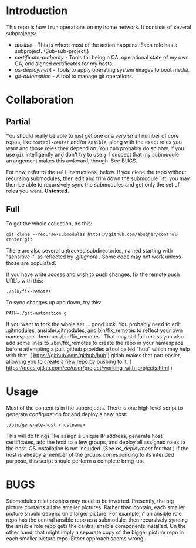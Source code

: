 # Introduction

This repo is how I run operations on my home network.  It consists of several
subprojects:

* *ansible* - This is where most of the action happens.  Each role has a subproject.  (Sub-sub-project.)
* *certificate-authority* - Tools for being a CA, operational state of my own CA, and signed certificates for my hosts.
* *os-deployment* - Tools to apply operating system images to boot media.
* *git-automation* - A tool to manage git operations.


# Collaboration

## Partial

You should really be able to just get one or a very small number of core repos,
like `control-center` and/or `ansible`, along with the exact roles you want and
those roles they depend on.  You can probably do so now, if you use `git`
intelligently and don't try to use `g`.  I suspect that my submodule
arrangement makes this awkward, though.  See BUGS.

For now, refer to the `Full` instructions, below.  If you clone the repo
without recursing submodules, then edit and trim down the submodule list, you
may then be able to recursively sync the submodules and get only the set of
roles you want.  **Untested.**

## Full

To get the whole collection, do this:

    git clone --recurse-submodules https://github.com/abugher/control-center.git

There are also several untracked subdirectories, named starting with
"sensitive-", as reflected by *.gitignore* .  Some code may not work unless
those are populated.

If you have write access and wish to push changes, fix the remote push URL's
with this:

    ./bin/fix-remotes

To sync changes up and down, try this:

    PATH=./git-automation g

If you want to fork the whole set ... good luck.  You probably need to edit
.gitmodules, ansible/.gitmodules, and bin/fix\_remotes to reflect your own
namespace, then run ./bin/fix\_remotes .  That may still fail unless you also add
some lines to ./bin/fix\_remotes to create the repo in your namespace before
attempting a pull.  github provides a tool called "hub" which may help with
that.  ( https://github.com/github/hub )  gitlab makes that part easier,
allowing you to create a new repo by pushing to it.  (
https://docs.gitlab.com/ee/user/project/working_with_projects.html )


# Usage

Most of the content is in the subprojects.  There is one high level script to
generate configuration for and deploy a new host:

    ./bin/generate-host <hostname>

This will do things like assign a unique IP address, generate host
certificates, add the host to a few groups, and deploy all assigned roles to
the host.  OS installation is not included.  (See *os\_deployment* for that.)
If the host is already a member of the groups corresponding to its intended
purpose, this script should perform a complete bring-up.


# BUGS

Submodules relationships may need to be inverted.  Presently, the big picture
contains all the smaller pictures.  Rather than contain, each smaller picture
should depend on a larger picture.  For example, if an ansible role repo has
the central ansible repo as a submodule, then recursively syncing the ansible
role repo gets the central ansible components installed.  On the other hand,
that might imply a separate copy of the bigger picture repo in each smaller
picture repo.  Either approach seems wrong.
